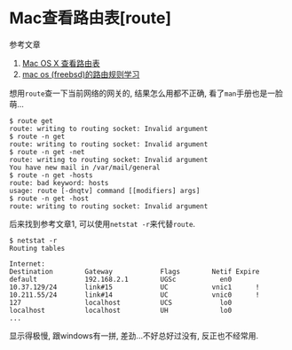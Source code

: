 # Mac查看路由表[route]

参考文章

1. [Mac OS X 查看路由表](http://wp.panwenbin.com/2013/04/08/mac-os-x-%E6%9F%A5%E7%9C%8B%E8%B7%AF%E7%94%B1%E8%A1%A8/)
2. [mac os (freebsd)的路由规则学习](https://zhuanlan.zhihu.com/p/163103180)

想用`route`查一下当前网络的网关的, 结果怎么用都不正确, 看了`man`手册也是一脸萌...

```console
$ route get
route: writing to routing socket: Invalid argument
$ route -n get
route: writing to routing socket: Invalid argument
$ route -n get -net
route: writing to routing socket: Invalid argument
You have new mail in /var/mail/general
$ route -n get -hosts
route: bad keyword: hosts
usage: route [-dnqtv] command [[modifiers] args]
$ route -n get -host
route: writing to routing socket: Invalid argument
```

后来找到参考文章1, 可以使用`netstat -r`来代替`route`.

```console
$ netstat -r
Routing tables

Internet:
Destination        Gateway            Flags        Netif Expire
default            192.168.2.1        UGSc           en0
10.37.129/24       link#15            UC           vnic1      !
10.211.55/24       link#14            UC           vnic0      !
127                localhost          UCS            lo0
localhost          localhost          UH             lo0
...
```

显示得极慢, 跟windows有一拼, 差劲...不好总好过没有, 反正也不经常用.
